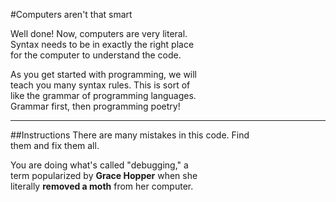 #Computers aren't that smart

Well done! Now, computers are very literal.  
Syntax needs to be in exactly the right place  
for the computer to understand the code.

As you get started with programming, we will   
teach you many syntax rules. This is sort of   
like the grammar of programming languages.  
Grammar first, then programming poetry!
***
##Instructions
There are many mistakes in this code. Find  
them and fix them all.

You are doing what's called "debugging," a  
term popularized by **Grace Hopper** when she   
literally **removed a moth** from her computer.

